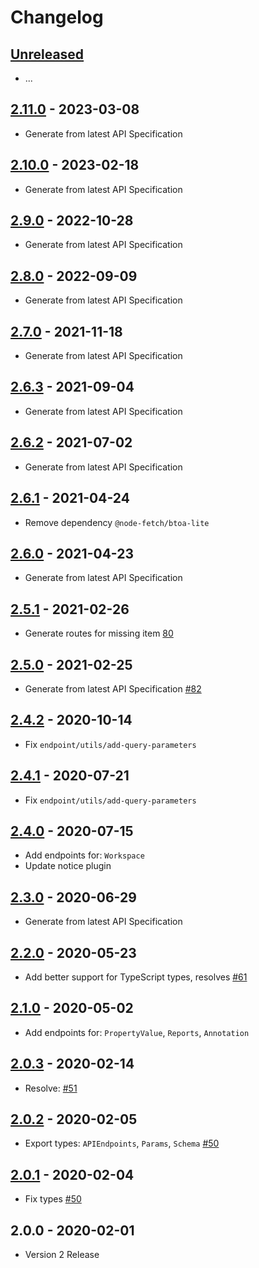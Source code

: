# Changelog

## [Unreleased]

- ...

## [2.11.0] - 2023-03-08

- Generate from latest API Specification

## [2.10.0] - 2023-02-18

- Generate from latest API Specification

## [2.9.0] - 2022-10-28

- Generate from latest API Specification

## [2.8.0] - 2022-09-09

- Generate from latest API Specification

## [2.7.0] - 2021-11-18

- Generate from latest API Specification

## [2.6.3] - 2021-09-04

- Generate from latest API Specification

## [2.6.2] - 2021-07-02

- Generate from latest API Specification

## [2.6.1] - 2021-04-24

- Remove dependency `@node-fetch/btoa-lite`

## [2.6.0] - 2021-04-23

- Generate from latest API Specification

## [2.5.1] - 2021-02-26

- Generate routes for missing item [80](https://github.com/MunifTanjim/node-bitbucket/issues/80)

## [2.5.0] - 2021-02-25

- Generate from latest API Specification [#82](https://github.com/MunifTanjim/node-bitbucket/pull/82)

## [2.4.2] - 2020-10-14

- Fix `endpoint/utils/add-query-parameters`

## [2.4.1] - 2020-07-21

- Fix `endpoint/utils/add-query-parameters`

## [2.4.0] - 2020-07-15

- Add endpoints for: `Workspace`
- Update notice plugin

## [2.3.0] - 2020-06-29

- Generate from latest API Specification

## [2.2.0] - 2020-05-23

- Add better support for TypeScript types, resolves [#61](https://github.com/MunifTanjim/node-bitbucket/issues/61)

## [2.1.0] - 2020-05-02

- Add endpoints for: `PropertyValue`, `Reports`, `Annotation`

## [2.0.3] - 2020-02-14

- Resolve: [#51](https://github.com/MunifTanjim/node-bitbucket/issues/51)

## [2.0.2] - 2020-02-05

- Export types: `APIEndpoints`, `Params`, `Schema` [#50](https://github.com/MunifTanjim/node-bitbucket/issues/50)

## [2.0.1] - 2020-02-04

- Fix types [#50](https://github.com/MunifTanjim/node-bitbucket/issues/50)

## 2.0.0 - 2020-02-01

- Version 2 Release

[unreleased]: https://github.com/MunifTanjim/node-bitbucket/compare/2.11.0...HEAD
[2.11.0]: https://github.com/MunifTanjim/node-bitbucket/compare/2.10.0...2.11.0
[2.10.0]: https://github.com/MunifTanjim/node-bitbucket/compare/2.9.0...2.10.0
[2.9.0]: https://github.com/MunifTanjim/node-bitbucket/compare/2.8.0...2.9.0
[2.8.0]: https://github.com/MunifTanjim/node-bitbucket/compare/2.7.0...2.8.0
[2.7.0]: https://github.com/MunifTanjim/node-bitbucket/compare/2.6.3...2.7.0
[2.6.3]: https://github.com/MunifTanjim/node-bitbucket/compare/2.6.2...2.6.3
[2.6.2]: https://github.com/MunifTanjim/node-bitbucket/compare/2.6.1...2.6.2
[2.6.1]: https://github.com/MunifTanjim/node-bitbucket/compare/2.6.0...2.6.1
[2.6.0]: https://github.com/MunifTanjim/node-bitbucket/compare/2.5.1...2.6.0
[2.5.1]: https://github.com/MunifTanjim/node-bitbucket/compare/2.5.0...2.5.1
[2.5.0]: https://github.com/MunifTanjim/node-bitbucket/compare/2.4.2...2.5.0
[2.4.2]: https://github.com/MunifTanjim/node-bitbucket/compare/2.4.1...2.4.2
[2.4.1]: https://github.com/MunifTanjim/node-bitbucket/compare/2.4.0...2.4.1
[2.4.0]: https://github.com/MunifTanjim/node-bitbucket/compare/2.3.0...2.4.0
[2.3.0]: https://github.com/MunifTanjim/node-bitbucket/compare/2.2.0...2.3.0
[2.2.0]: https://github.com/MunifTanjim/node-bitbucket/compare/2.1.0...2.2.0
[2.1.0]: https://github.com/MunifTanjim/node-bitbucket/compare/2.0.3...2.1.0
[2.0.3]: https://github.com/MunifTanjim/node-bitbucket/compare/2.0.2...2.0.3
[2.0.2]: https://github.com/MunifTanjim/node-bitbucket/compare/2.0.1...2.0.2
[2.0.1]: https://github.com/MunifTanjim/node-bitbucket/compare/2.0.0...2.0.1
